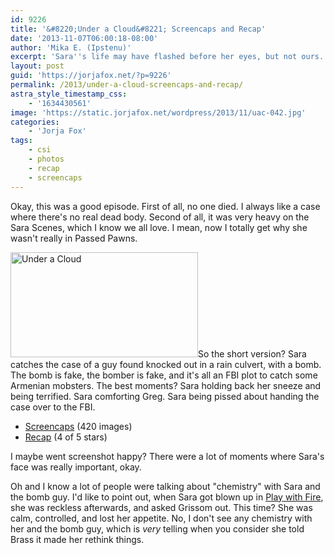 ```yaml
---
id: 9226
title: '&#8220;Under a Cloud&#8221; Screencaps and Recap'
date: '2013-11-07T06:00:18-08:00'
author: 'Mika E. (Ipstenu)'
excerpt: 'Sara''s life may have flashed before her eyes, but not ours. She survived the bomb.'
layout: post
guid: 'https://jorjafox.net/?p=9226'
permalink: /2013/under-a-cloud-screencaps-and-recap/
astra_style_timestamp_css:
    - '1634430561'
image: 'https://static.jorjafox.net/wordpress/2013/11/uac-042.jpg'
categories:
    - 'Jorja Fox'
tags:
    - csi
    - photos
    - recap
    - screencaps
---
```


Okay, this was a good episode. First of all, no one died. I always like a case where there's no real dead body. Second of all, it was very heavy on the Sara Scenes, which I know we all love. I mean, now I totally get why she wasn't really in Passed Pawns.

<img class="alignleft size-medium wp-image-9228" src="//jfo-static.net/wordpress/2013/11/uac-042.jpg" alt="Under a Cloud" width="300" height="168" />So the short version? Sara catches the case of a guy found knocked out in a rain culvert, with a bomb. The bomb is fake, the bomber is fake, and it's all an FBI plot to catch some Armenian mobsters. The best moments? Sara holding back her sneeze and being terrified. Sara comforting Greg. Sara being pissed about handing the case over to the FBI.
<ul>
 	<li><a href="https://jorjafox.net/gallery/tv/csi/season14/07-under-a-cloud/">Screencaps</a> (420 images)</li>
 	<li><a href="https://jorjafox.net/wiki/Under_a_Cloud">Recap</a> (4 of 5 stars)</li>
</ul>
I maybe went screenshot happy? There were a lot of moments where Sara's face was really important, okay.

Oh and I know a lot of people were talking about "chemistry" with Sara and the bomb guy. I'd like to point out, when Sara got blown up in <a href="https://jorjafox.net/wiki/Play_With_Fire">Play with Fire</a>, she was reckless afterwards, and asked Grissom out. This time? She was calm, controlled, and lost her appetite. No, I don't see any chemistry with her and the bomb guy, which is <em>very</em> telling when you consider she told Brass it made her rethink things.